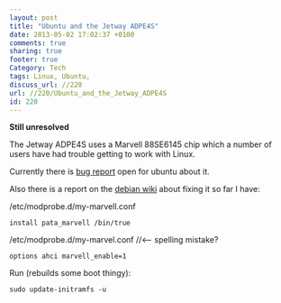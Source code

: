 ```yaml
---
layout: post
title: "Ubuntu and the Jetway ADPE4S"
date: 2013-05-02 17:02:37 +0100 
comments: true
sharing: true
footer: true
Category: Tech
tags: Linux, Ubuntu,
discuss_url: //220
url: //220/Ubuntu_and_the_Jetway_ADPE4S
id: 220
---
```

**Still unresolved**

The Jetway ADPE4S uses a Marvell 88SE6145 chip which a number of users have had trouble getting to work with Linux.

Currently there is [bug report][] open for ubuntu about it.

Also there is a report on the [debian wiki](http://wiki.debian.org/pata_marvell) about fixing it so far I have:

/etc/modprobe.d/my-marvell.conf

    install pata_marvell /bin/true

/etc/modprobe.d/my-marvel.conf //<-- spelling mistake?

    options ahci marvell_enable=1

Run (rebuilds some boot thingy):

    sudo update-initramfs -u




[bug report]: https://bugs.launchpad.net/ubuntu/+source/linux/+bug/1087790
